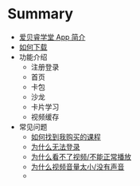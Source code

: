 # Summary

- [爱贝睿学堂 App 简介](README.md)
- [如何下载](AppDownload.md)
- 功能介绍
  * 注册登录
  * 首页
  * 卡包
  * 沙龙
  * 卡片学习
  * 视频缓存
- 常见问题
  * [如何找到我购买的课程]()  
  * [为什么无法登录]()
  * [为什么看不了视频/不能正常播放]()
  * [为什么视频音量太小/没有声音]()
  * []()

